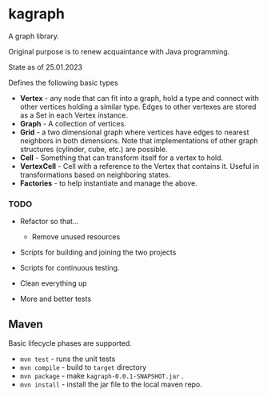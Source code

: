 # kagraph

A graph library. 

Original purpose is to renew acquaintance with Java programming.  

State as of 25.01.2023

Defines the following basic types

   * __Vertex__ - any node that can fit into a graph, hold a type and connect with other vertices holding a similar type.  Edges to other vertexes are stored as a Set in each Vertex instance. 
   * __Graph__ - A collection of vertices.  
   * __Grid__ - a two dimensional graph where vertices have edges to nearest neighbors in both dimensions. Note that implementations of other graph structures (cylinder, cube, etc.) are possible.  
   * __Cell__ - Something that can transform itself for a vertex to hold.
   * __VertexCell__ - Cell with a reference to the Vertex that contains it. Useful in transformations based on neighboring states. 
   * __Factories__ - to help instantiate and manage the above. 

### TODO

   * Refactor so that... 
      * Remove unused resources
       
   * Scripts for building and joining the two projects
   * Scripts for continuous testing. 
   * Clean everything up
   * More and better tests
   
## Maven

Basic lifecycle phases are supported. 

   * `mvn test` - runs the unit tests
   * `mvn compile` - build to `target` directory   
   * `mvn package` - make `kagraph-0.0.1-SNAPSHOT.jar` . 
   * `mvn install` - install the jar file to the local maven repo.  
   
